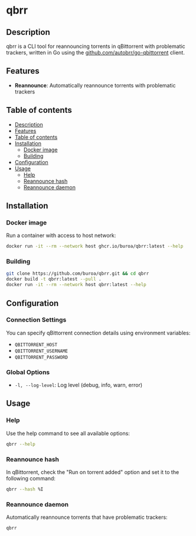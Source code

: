 # qbrr

## Description

qbrr is a CLI tool for reannouncing torrents in qBittorrent with problematic trackers, written in Go using the [github.com/autobrr/go-qbittorrent](https://github.com/autobrr/go-qbittorrent) client.

## Features

- **Reannounce**: Automatically reannounce torrents with problematic trackers

## Table of contents

- [Description](#description)
- [Features](#features)
- [Table of contents](#table-of-contents)
- [Installation](#installation)
  - [Docker image](#docker-image)
  - [Building](#building)
- [Configuration](#configuration)
- [Usage](#usage)
  - [Help](#help)
  - [Reannounce hash](#reannounce-hash)
  - [Reannounce daemon](#reannounce-daemon)

## Installation

### Docker image

Run a container with access to host network:

```bash
docker run -it --rm --network host ghcr.io/buroa/qbrr:latest --help
```

### Building

```bash
git clone https://github.com/buroa/qbrr.git && cd qbrr
docker build -t qbrr:latest --pull .
docker run -it --rm --network host qbrr:latest --help
```

## Configuration

### Connection Settings

You can specify qBittorrent connection details using environment variables:

- `QBITTORRENT_HOST`
- `QBITTORRENT_USERNAME`
- `QBITTORRENT_PASSWORD`

### Global Options

- `-l, --log-level`: Log level (debug, info, warn, error)

## Usage

### Help

Use the help command to see all available options:

```bash
qbrr --help
```

### Reannounce hash

In qBittorrent, check the "Run on torrent added" option and set it to the following command:

```bash
qbrr --hash %I
```

### Reannounce daemon

Automatically reannounce torrents that have problematic trackers:

```bash
qbrr
```
